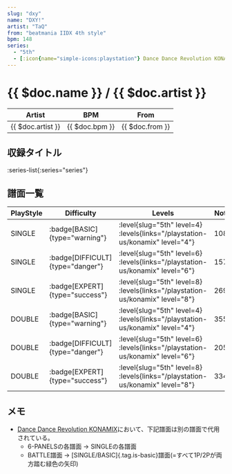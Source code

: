 ```yaml
---
slug: "dxy"
name: "DXY!"
artist: "TaQ"
from: "beatmania IIDX 4th style"
bpm: 148
series:
  - "5th"
  - [:icon{name="simple-icons:playstation"} Dance Dance Revolution KONAMIX :icon{name="flag:us-4x3"}](/playstation-us/konamix)
---
```


# {{ $doc.name }} / {{ $doc.artist }}

|Artist|BPM|From|
|------|---|----|
|{{ $doc.artist }}|{{ $doc.bpm }}|{{ $doc.from }}|

## 収録タイトル

:series-list{:series="series"}

## 譜面一覧

|PlayStyle|Difficulty|Levels|Notes|Movie|
|---------|----------|------|-----|-----|
|SINGLE| :badge[BASIC]{type="warning"}|<div class="field is-grouped is-grouped-multiline"> :level{slug="5th" level=4} :levels{links="/playstation-us/konamix" level="4"}</div>|108/0||
|SINGLE| :badge[DIFFICULT]{type="danger"}|<div class="field is-grouped is-grouped-multiline"> :level{slug="5th" level=6} :levels{links="/playstation-us/konamix" level="6"}</div>|157/0||
|SINGLE| :badge[EXPERT]{type="success"}|<div class="field is-grouped is-grouped-multiline"> :level{slug="5th" level=8} :levels{links="/playstation-us/konamix" level="8"}</div>|269/0||
|DOUBLE| :badge[BASIC]{type="warning"}|<div class="field is-grouped is-grouped-multiline"> :level{slug="5th" level=4} :levels{links="/playstation-us/konamix" level="4"}</div>|355/0||
|DOUBLE| :badge[DIFFICULT]{type="danger"}|<div class="field is-grouped is-grouped-multiline"> :level{slug="5th" level=6} :levels{links="/playstation-us/konamix" level="6"}</div>|205/0||
|DOUBLE| :badge[EXPERT]{type="success"}|<div class="field is-grouped is-grouped-multiline"> :level{slug="5th" level=8} :levels{links="/playstation-us/konamix" level="8"}</div>|334/0||

## メモ

- [Dance Dance Revolution KONAMIX](/playstation-us/konamix)において、下記譜面は別の譜面で代用されている。
  - 6-PANELSの各譜面 → SINGLEの各譜面
  - BATTLE譜面 → [SINGLE/BASIC]{.tag.is-basic}譜面(=すべて1P/2Pが両方踏む緑色の矢印)
